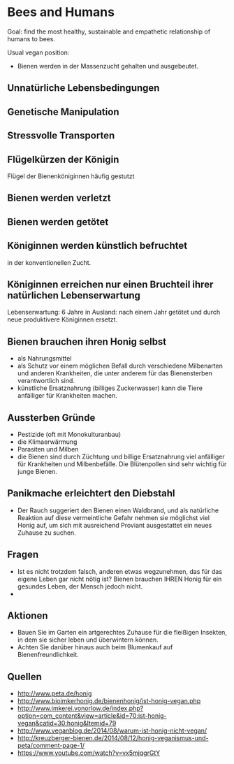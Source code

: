 # Bees and Humans

Goal: find the most healthy, sustainable and empathetic relationship of humans to bees.

Usual vegan position:

* Bienen werden in der Massenzucht gehalten und ausgebeutet.

## Unnatürliche Lebensbedingungen

## Genetische Manipulation

## Stressvolle Transporten

## Flügelkürzen der Königin

Flügel der Bienenköniginnen häufig gestutzt

## Bienen werden verletzt 

## Bienen werden getötet

## Königinnen werden künstlich befruchtet

in der konventionellen Zucht.

## Königinnen erreichen nur einen Bruchteil ihrer natürlichen Lebenserwartung

Lebenserwartung: 6 Jahre
in Ausland: nach einem Jahr getötet und durch neue produktivere Königinnen ersetzt.

## Bienen brauchen ihren Honig selbst

* als Nahrungsmittel
* als Schutz vor einem möglichen Befall durch verschiedene Milbenarten und anderen Krankheiten, die unter anderem für das Bienensterben verantwortlich sind.
* künstliche Ersatznahrung (billiges Zuckerwasser) kann die Tiere anfälliger für Krankheiten machen.


## Aussterben Gründe

* Pestizide (oft mit Monokulturanbau)
* die Klimaerwärmung
* Parasiten und Milben
* die Bienen sind durch Züchtung und billige Ersatznahrung viel anfälliger für Krankheiten und Milbenbefälle. Die Blütenpollen sind sehr wichtig für junge Bienen.

## Panikmache erleichtert den Diebstahl
* Der Rauch suggeriert den Bienen einen Waldbrand, und als natürliche Reaktion auf diese vermeintliche Gefahr nehmen sie möglichst viel Honig auf, um sich mit ausreichend Proviant ausgestattet ein neues Zuhause zu suchen.

## Fragen

* Ist es nicht trotzdem falsch, anderen etwas wegzunehmen, das für das eigene Leben gar nicht nötig ist? Bienen brauchen IHREN Honig für ein gesundes Leben, der Mensch jedoch nicht. 
* 

## Aktionen

* Bauen Sie im Garten ein artgerechtes Zuhause für die fleißigen Insekten, in dem sie sicher leben und überwintern können.
* Achten Sie darüber hinaus auch beim Blumenkauf auf Bienenfreundlichkeit.


## Quellen

* http://www.peta.de/honig
* http://www.bioimkerhonig.de/bienenhonig/ist-honig-vegan.php
* http://www.imkerei.vonorlow.de/index.php?option=com_content&view=article&id=70:ist-honig-vegan&catid=30:honig&Itemid=79
* http://www.veganblog.de/2014/08/warum-ist-honig-nicht-vegan/
* http://kreuzberger-bienen.de/2014/08/12/honig-veganismus-und-peta/comment-page-1/
* https://www.youtube.com/watch?v=vx5mjqgrGtY
